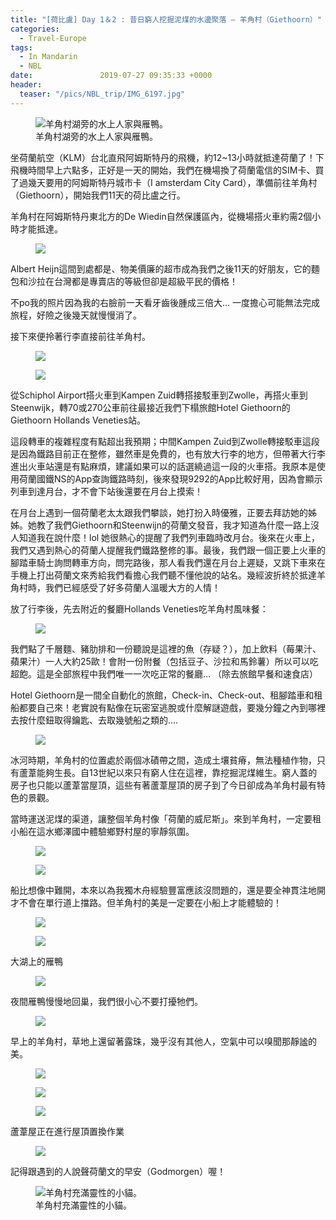```yaml
---
title: "[荷比盧] Day 1＆2 : 昔日窮人挖掘泥煤的水邊聚落 — 羊角村（Giethoorn）"
categories:
  - Travel-Europe
tags:
  - In Mandarin
  - NBL
date:               2019-07-27 09:35:33 +0000
header:
  teaser: "/pics/NBL_trip/IMG_6197.jpg"
---
```


<figure style="width: 100%" class="align-center">
<img src="/pics/NBL_trip/IMG_6197.jpg" alt="羊角村湖旁的水上人家與雁鴨。">
<figcaption>羊角村湖旁的水上人家與雁鴨。</figcaption>
</figure>

坐荷蘭航空（KLM）台北直飛阿姆斯特丹的飛機，約12~13小時就抵達荷蘭了！下飛機時間早上六點多，正好是一天的開始，我們在機場換了荷蘭電信的SIM卡、買了過幾天要用的阿姆斯特丹城市卡（I amsterdam City Card），準備前往羊角村（Giethoorn），開始我們11天的荷比盧之行。


羊角村在阿姆斯特丹東北方的De Wiedin自然保護區內，從機場搭火車約需2個小時才能抵達。

<figure style="width: 100%" class="align-center">
<img src="/pics/NBL_trip/IMG_6180.jpg">
</figure>

Albert Heijn這間到處都是、物美價廉的超市成為我們之後11天的好朋友，它的麵包和沙拉在台灣都是專賣店的等級但卻是超級平民的價格！

不po我的照片因為我的右臉前一天看牙齒後腫成三倍大… 一度擔心可能無法完成旅程，好險之後幾天就慢慢消了。

接下來便拎著行李直接前往羊角村。

<figure style="width: 100%" class="align-center">
<img src="/pics/NBL_trip/IMG_6181.jpg">
</figure>
<figure style="width: 80%" class="align-center">
<img src="/pics/NBL_trip/IMG_6182.jpg">
</figure>

從Schiphol Airport搭火車到Kampen Zuid轉搭接駁車到Zwolle，再搭火車到Steenwijk，轉70或270公車前往最接近我們下榻旅館Hotel Giethoorn的Giethoorn Hollands Veneties站。

這段轉車的複雜程度有點超出我預期；中間Kampen Zuid到Zwolle轉接駁車這段是因為鐵路目前正在整修，雖然車是免費的，也有放大行李的地方，但帶著大行李進出火車站還是有點麻煩，建議如果可以的話選繞過這一段的火車搭。我原本是使用荷蘭國鐵NS的App查詢鐵路時刻，後來發現9292的App比較好用，因為會顯示列車到達月台，才不會下站後還要在月台上摸索！

在月台上遇到一個荷蘭老太太跟我們攀談，她打扮入時優雅，正要去拜訪她的姊姊。她教了我們Giethoorn和Steenwijn的荷蘭文發音，我才知道為什麼一路上沒人知道我在說什麼！lol 她很熱心的提醒了我們列車臨時改月台。後來在火車上，我們又遇到熱心的荷蘭人提醒我們鐵路整修的事。最後，我們跟一個正要上火車的腳踏車騎士詢問轉車方向，問完路後，那人看我們還在月台上遲疑，又跳下車來在手機上打出荷蘭文來秀給我們看擔心我們聽不懂他說的站名。幾經波折終於抵達羊角村時，我們已經感受了好多荷蘭人溫暖大方的人情！



放了行李後，先去附近的餐廳Hollands Veneties吃羊角村風味餐：
<figure style="width: 100%" class="align-center">
<img src="/pics/NBL_trip/2019715_190727_0008.jpg">
</figure>

我們點了千層麵、豬肋排和一份聽說是這裡的魚（存疑？），加上飲料（莓果汁、蘋果汁）一人大約25歐！會附一份附餐（包括豆子、沙拉和馬鈴薯）所以可以吃超飽。這是全部旅程中我們唯一一次吃正常的餐廳… （除去旅館早餐和速食店）



Hotel Giethoorn是一間全自動化的旅館，Check-in、Check-out、租腳踏車和租船都要自己來！老實說有點像在玩密室逃脫或什麼解謎遊戲，要幾分鐘之內到哪裡去按什麼鈕取得鑰匙、去取幾號船之類的….
<figure style="width: 100%" class="align-center">
<img src="/pics/NBL_trip/IMG_6203.jpg">
</figure>

冰河時期，羊角村的位置處於兩個冰磧帶之間，造成土壤貧瘠，無法種植作物，只有蘆葦能夠生長。自13世紀以來只有窮人住在這裡，靠挖掘泥煤維生。窮人蓋的房子也只能以蘆葦當屋頂，這些有著蘆葦屋頂的房子到了今日卻成為羊角村最有特色的景觀。

當時運送泥煤的渠道，讓整個羊角村像「荷蘭的威尼斯」。來到羊角村，一定要租小船在這水鄉澤國中體驗鄉野村屋的寧靜氛圍。
<figure style="width: 100%" class="align-center">
<img src="/pics/NBL_trip/2019715_190727_0014.jpg">
</figure>
<figure style="width: 80%" class="align-center">
<img src="/pics/NBL_trip/2019715_190727_0010.jpg">
</figure>

船比想像中難開，本來以為我獨木舟經驗豐富應該沒問題的，還是要全神貫注地開才不會在單行道上擋路。但羊角村的美是一定要在小船上才能體驗的！
<figure style="width: 100%" class="align-center">
<img src="/pics/NBL_trip/IMG_6191.jpg">
</figure>
<figure style="width: 100%" class="align-center">
<img src="/pics/NBL_trip/IMG_6186.jpg">
</figure>

大湖上的雁鴨
<figure style="width: 100%" class="align-center">
<img src="/pics/NBL_trip/IMG_6196.jpg">
</figure>

夜間雁鴨慢慢地回巢，我們很小心不要打擾牠們。
<figure style="width: 100%" class="align-center">
<img src="/pics/NBL_trip/2019715_190727_0035.jpg">
</figure>

早上的羊角村，草地上還留著露珠，幾乎沒有其他人，空氣中可以嗅聞那靜謐的美。
<figure style="width: 100%" class="align-center">
<img src="/pics/NBL_trip/2019715_190727_0063.jpg">
</figure>
<figure style="width: 100%" class="align-center">
<img src="/pics/NBL_trip/2019715_190727_0064.jpg">
</figure>
<figure style="width: 100%" class="align-center">
<img src="/pics/NBL_trip/IMG_6209.jpg">
</figure>

蘆葦屋正在進行屋頂置換作業
<figure style="width: 100%" class="align-center">
<img src="/pics/NBL_trip/IMG_6198.jpg">
</figure>


記得跟遇到的人說聲荷蘭文的早安（Godmorgen）喔！
<figure style="width: 80%" class="align-center">
<img src="/pics/NBL_trip/206656.jpg" alt="羊角村充滿靈性的小貓。">
<figcaption>羊角村充滿靈性的小貓。</figcaption>
</figure>
